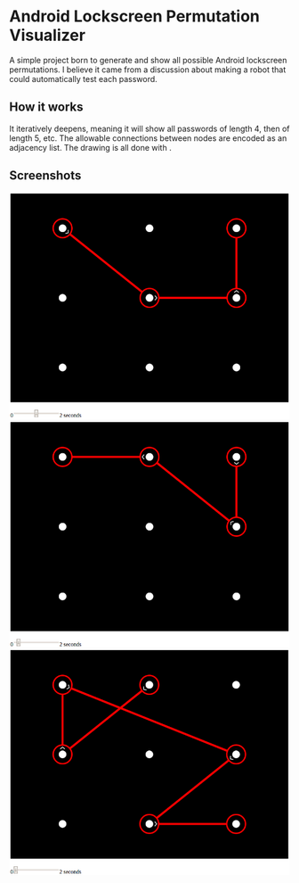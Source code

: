 Android Lockscreen Permutation Visualizer
=========================================

A simple project born to generate and show all possible Android lockscreen permutations. I believe it came from a discussion about making a robot that could automatically test each password.

How it works
------------

It iteratively deepens, meaning it will show all passwords of length 4, then of length 5, etc. The allowable connections between nodes are encoded as an adjacency list. The drawing is all done with <canvas>.

Screenshots
-----------

![Slow speed permutations](/slow-run.gif)
![Medium speed permutations](/medium-run.gif)
![Fast speed permutations](/fast-run.gif)

